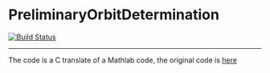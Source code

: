 # PreliminaryOrbitDetermination
[![Build Status](https://travis-ci.com/RodrigoTomeES/PreliminaryOrbitDetermination.svg?token=MuFdJoH5NP2LTDiM49SX&branch=master)](https://travis-ci.com/RodrigoTomeES/PreliminaryOrbitDetermination)
***

The code is a C translate of a Mathlab code, the original code is [here](https://es.mathworks.com/matlabcentral/fileexchange/61324-preliminary-orbit-determination)
